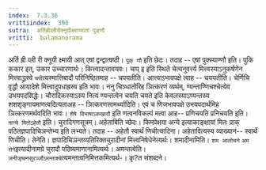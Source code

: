 ```yaml
---
index:  7.3.36
vrittiindex:  398
sutra:  अर्तिह्रीव्लीरीक्नूयीक्ष्माय्यातां पुङ्णौ
vritti:  balamanorama 
---
```


अर्ति ह्री व्ली री क्नूयी क्ष्मायी आत् एषां द्वन्द्वात्षष्ठी। `पुक् णौ` इति छेदः। तदाह -- एषां पुक्स्याण्णौ इति। पुकि ककार इत्, उकार उच्चारणार्थः। कित्त्वादन्तावयवः। चाप् इ इति स्थिते चेत्यनुवर्त्त्य मित्त्वस्याऽनुकर्षणेन मित्त्वाद्ध्रस्वे `चपी`त्यस्मात्तिबादौ परिनिष्ठितमाह -- चपयतीति। आत्त्वाऽभावपक्षे त्वाह -- चययतीति। चेर्णिचि वृद्धौ आयादेशे मित्त्वादुपधाह्रस्व इति भावः। ननु चिञ्धातोरिह ञित्करणं व्यर्थम्, ण्यन्ताण्णिचश्चेत्येव उभयपदसिद्धेः। चौरादिकस्याऽस्य नित्यं ण्यन्तत्वेन चयति चयते इति केवलस्याऽण्यन्तस्य शशशृङ्गायमाणत्वदित्यताअह -- ञित्करणसामर्थ्यादिति। एवं च णिजभावपक्षे उभयपदार्थमिह ञित्करणमर्थवदिति भावः। `शेषे विभाषाऽकखादौ` इति णत्वनविकल्पं मत्वा आह-- प्रणिचयति प्रनिचयति इति। `नान्ये मितोऽहेतौ` इति। चुरादिगणसूत्रम्। अहेताबिति च्छेदः। किमपेक्षया अन्ये इत्याकाङ्क्षायां मितः प्राक् पठितज्ञपादिचिञन्तेभ्य इति लभ्यते। तदाह -- अहेतौ स्वार्थं णिचीत्यादिना। अहेतावित्यस्य व्याख्यानं-- स्वार्थे णिचीति। तेनेति। ज्ञपादिचिञन्तव्यतिरिक्तचुरादीनां मित्त्वनिषेधेनेत्यर्थः। शमादीनामिति। `शम आलोचने` `अम रोगे`इत्यादीनामग्रे चुरादौ पठिष्यमाणानामित्यर्थः। अमन्तत्वेति। `जनीजृष्क्नसुरञ्जौऽमन्ताश्चे`त्यमन्तत्वनिमित्तकमित्यर्थ-। कृ?त संशब्दने।

